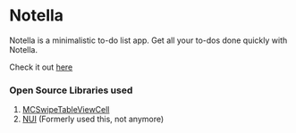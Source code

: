 Notella
=======

Notella is a minimalistic to-do list app. Get all your to-dos done quickly with Notella.

Check it out [here](https://itunes.apple.com/us/app/notella/id628054791?ls=1&mt=8)

### Open Source Libraries used
1. [MCSwipeTableViewCell](https://github.com/alikaragoz/MCSwipeTableViewCell)
2. [NUI](https://github.com/tombenner/nui) (Formerly used this, not anymore)
